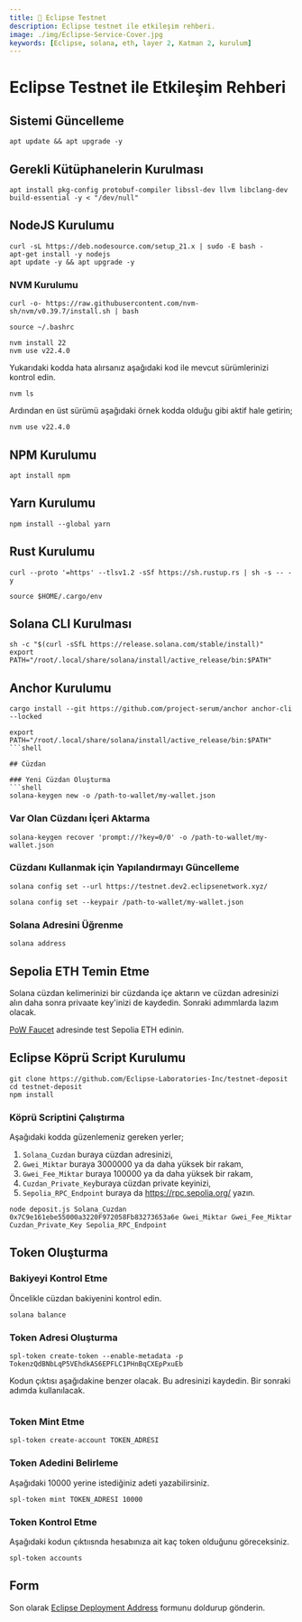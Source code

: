 ```yaml
---
title: 💾 Eclipse Testnet
description: Eclipse testnet ile etkileşim rehberi.
image: ./img/Eclipse-Service-Cover.jpg
keywords: [Eclipse, solana, eth, layer 2, Katman 2, kurulum]
---
```


# Eclipse Testnet ile Etkileşim Rehberi

## Sistemi Güncelleme
```shell
apt update && apt upgrade -y
```

## Gerekli Kütüphanelerin Kurulması
```shell
apt install pkg-config protobuf-compiler libssl-dev llvm libclang-dev build-essential -y < "/dev/null"
```

## NodeJS Kurulumu

```shell
curl -sL https://deb.nodesource.com/setup_21.x | sudo -E bash -
apt-get install -y nodejs
apt update -y && apt upgrade -y
```

### NVM Kurulumu
```shell
curl -o- https://raw.githubusercontent.com/nvm-sh/nvm/v0.39.7/install.sh | bash
```
```shell
source ~/.bashrc
```
```shell
nvm install 22
nvm use v22.4.0
```

Yukarıdaki kodda hata alırsanız aşağıdaki kod ile mevcut sürümlerinizi kontrol edin.
```shell
nvm ls
```

Ardından en üst sürümü aşağıdaki örnek kodda olduğu gibi aktif hale getirin;
```shell
nvm use v22.4.0
```

## NPM Kurulumu
```shell
apt install npm
```

## Yarn Kurulumu
```shell
npm install --global yarn
```

## Rust Kurulumu
```shell
curl --proto '=https' --tlsv1.2 -sSf https://sh.rustup.rs | sh -s -- -y
```
```shell
source $HOME/.cargo/env
```

## Solana CLI Kurulması 

```shell
sh -c "$(curl -sSfL https://release.solana.com/stable/install)"
export PATH="/root/.local/share/solana/install/active_release/bin:$PATH"
```

## Anchor Kurulumu
```shell
cargo install --git https://github.com/project-serum/anchor anchor-cli --locked
```
```shell
export PATH="/root/.local/share/solana/install/active_release/bin:$PATH"
```shell

## Cüzdan

### Yeni Cüzdan Oluşturma
```shell
solana-keygen new -o /path-to-wallet/my-wallet.json
```

### Var Olan Cüzdanı İçeri Aktarma
```shell
solana-keygen recover 'prompt://?key=0/0' -o /path-to-wallet/my-wallet.json
```

### Cüzdanı Kullanmak için Yapılandırmayı Güncelleme

```shell
solana config set --url https://testnet.dev2.eclipsenetwork.xyz/
```

```shell
solana config set --keypair /path-to-wallet/my-wallet.json
```

### Solana Adresini Üğrenme

```shell
solana address 
```

## Sepolia ETH Temin Etme

Solana cüzdan kelimerinizi bir cüzdanda içe aktarın ve cüzdan adresinizi alın daha sonra privaate key'inizi de kaydedin. Sonraki adımmlarda lazım olacak. 

[PoW Faucet](https://sepolia-faucet.pk910.de/) adresinde test Sepolia ETH edinin.

## Eclipse Köprü Script Kurulumu

```shell
git clone https://github.com/Eclipse-Laboratories-Inc/testnet-deposit
cd testnet-deposit
npm install
```

### Köprü Scriptini Çalıştırma
Aşağıdaki kodda güzenlemeniz gereken yerler;
1. `Solana_Cuzdan` buraya cüzdan adresinizi,
2. `Gwei_Miktar` buraya 3000000 ya da daha yüksek bir rakam,
3. `Gwei_Fee_Miktar` buraya 100000 ya da daha yüksek bir rakam,
4. `Cuzdan_Private_Key`buraya cüzdan private keyinizi,
5. `Sepolia_RPC_Endpoint` buraya da https://rpc.sepolia.org/ yazın.

```shell
node deposit.js Solana_Cuzdan 0x7C9e161ebe55000a3220F972058Fb83273653a6e Gwei_Miktar Gwei_Fee_Miktar Cuzdan_Private_Key Sepolia_RPC_Endpoint
```

## Token Oluşturma

### Bakiyeyi Kontrol Etme
Öncelikle cüzdan bakiyenini kontrol edin.
```shell
solana balance
```

###  Token Adresi Oluşturma

```shell
spl-token create-token --enable-metadata -p TokenzQdBNbLqP5VEhdkAS6EPFLC1PHnBqCXEpPxuEb
```
Kodun çıktısı aşağıdakine benzer olacak. Bu adresinizi kaydedin. Bir sonraki adımda kullanılacak.

```shell

```

### Token Mint Etme

```shell
spl-token create-account TOKEN_ADRESI
```

### Token Adedini Belirleme
Aşağıdaki 10000 yerine istediğiniz adeti yazabilirsiniz.
```shell
spl-token mint TOKEN_ADRESI 10000
```

### Token Kontrol Etme
Aşağıdaki kodun  çıktıısnda hesabınıza ait kaç token olduğunu göreceksiniz.
```shell
spl-token accounts
```

## Form
Son olarak [Eclipse Deployment Address](https://docs.google.com/forms/d/e/1FAIpQLSfJQCFBKHpiy2HVw9lTjCj7k0BqNKnP6G1cd0YdKhaPLWD-AA/viewform?pli=1) formunu doldurup gönderin.




